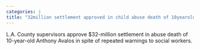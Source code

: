 ```yaml
---
categories: j
title: "32million settlement approved in child abuse death of 10yearold Anthony Avalos"
---
```

L.A. County supervisors approve $32-million settlement in abuse death of 10-year-old Anthony Avalos in spite of repeated warnings to social workers.